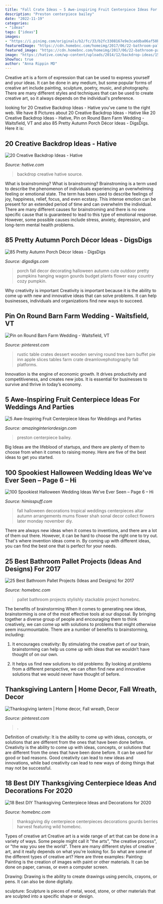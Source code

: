 ```yaml
---
title: "Fall Crate Ideas ~ 5 Awe-inspiring Fruit Centerpiece Ideas For Weddings And Parties"
description: "Preston centerpiece bailey"
date: "2022-11-19"
categories:
- "ideas"
tags: ["ideas"]
images:
- "https://i.pinimg.com/originals/b2/fc/33/b2fc3308167e9e3caddba06af50b2059.jpg"
featuredImage: "https://cdn.homebnc.com/homeimg/2017/06/22-bathroom-pallet-projects-ideas-homebnc.jpg"
featured_image: "https://cdn.homebnc.com/homeimg/2017/06/22-bathroom-pallet-projects-ideas-homebnc.jpg"
image: "https://hative.com/wp-content/uploads/2014/12/backdrop-ideas/15-creative-backdrop-ideas.jpg"
ShowToc: true
author: "Anna Rippin MD"
---
```



Creative art is a form of expression that can be used to express yourself and your ideas. It can be done in any medium, but some popular forms of creative art include painting, sculpture, poetry, music, and photography. There are many different styles and techniques that can be used to create creative art, so it always depends on the individual's preference.

	

		
looking for 20 Creative Backdrop Ideas - Hative you've came to the right web. We have 8 Pictures about 20 Creative Backdrop Ideas - Hative like 20 Creative Backdrop Ideas - Hative, Pin on Round Barn Farm Wedding - Waitsfield, VT and also 85 Pretty Autumn Porch Décor Ideas - DigsDigs. Here it is:
		
    
## 20 Creative Backdrop Ideas - Hative

<img loading=lazy src="https://hative.com/wp-content/uploads/2014/12/backdrop-ideas/15-creative-backdrop-ideas.jpg" onerror="this.onerror=null;this.src='https://tse4.mm.bing.net/th?id=OIP.jwmRt-z7T6XjPxgeV9cKIgHaLH&amp;pid=15.1';" alt="20 Creative Backdrop Ideas - Hative">

_Source: hative.com_

>backdrop creative hative source. 

	

What is brainstroming?
What is brainstroming? Brainstroming is a term used to describe the phenomenon of individuals experiencing an overwhelming feeling or emotional state. The term has been used to describe feelings of joy, happiness, relief, focus, and even ecstasy. This intense emotion can be present for an extended period of time and can overwhelm the individual. There are many different causes for brainstroming and there is no one specific cause that is guaranteed to lead to this type of emotional response. However, some possible causes include stress, anxiety, depression, and long-term mental health problems.

    
## 85 Pretty Autumn Porch Décor Ideas - DigsDigs

<img loading=lazy src="https://www.digsdigs.com/photos/2013/08/60-pretty-autumn-porch-decor-ideas-10.jpg" onerror="this.onerror=null;this.src='https://tse4.mm.bing.net/th?id=OIP.DHQrrcld9npB4TRZJSCBUwHaKW&amp;pid=15.1';" alt="85 Pretty Autumn Porch Décor Ideas - DigsDigs">

_Source: digsdigs.com_

>porch fall decor decorating halloween autumn cute outdoor pretty pumpkins hanging wagon gourds budget plants flower easy country cozy pumpkin. 

	

Why creativity is important
Creativity is important because it is the ability to come up with new and innovative ideas that can solve problems. It can help businesses, individuals and organizations find new ways to succeed.

    
## Pin On Round Barn Farm Wedding - Waitsfield, VT

<img loading=lazy src="https://i.pinimg.com/originals/fe/17/dc/fe17dc6fc78f5e62e63daf1405fd98d6.jpg" onerror="this.onerror=null;this.src='https://tse3.mm.bing.net/th?id=OIP.UqOUYV_kBbCrjkH-WGrwzgHaE7&amp;pid=15.1';" alt="Pin on Round Barn Farm Wedding - Waitsfield, VT">

_Source: pinterest.com_

>rustic table crates dessert wooden serving round tree barn buffet pie inn apple slices tables farm crate dreamlovephotography fall platforms. 

	

Innovation is the engine of economic growth. It drives productivity and competitiveness, and creates new jobs. It is essential for businesses to survive and thrive in today’s economy.

    
## 5 Awe-Inspiring Fruit Centerpiece Ideas For Weddings And Parties

<img loading=lazy src="https://www.amazinginteriordesign.com/wp-content/uploads/2014/04/242.jpg" onerror="this.onerror=null;this.src='https://tse1.mm.bing.net/th?id=OIP.3yvqYPxjR7tf72mP1Bd3yAHaI3&amp;pid=15.1';" alt="5 Awe-Inspiring Fruit Centerpiece Ideas for Weddings and Parties">

_Source: amazinginteriordesign.com_

>preston centerpiece bailey. 

	

Big Ideas are the lifeblood of startups, and there are plenty of them to choose from when it comes to raising money. Here are five of the best ideas to get you started.

    
## 100 Spookiest Halloween Wedding Ideas We’ve Ever Seen – Page 6 – Hi

<img loading=lazy src="http://www.himisspuff.com/wp-content/uploads/2016/07/Halloween-Fall-wedding-altar.jpg" onerror="this.onerror=null;this.src='https://tse1.mm.bing.net/th?id=OIP.FdfaGoZ6PdXZAuMVoUTxAgHaLH&amp;pid=15.1';" alt="100 Spookiest Halloween Wedding Ideas We’ve Ever Seen – Page 6 – Hi">

_Source: himisspuff.com_

>fall halloween decorations tropical weddings centerpieces altar autumn arrangements mums flower shah sonal decor collect flowers later monday november diy. 

	

There are always new ideas when it comes to inventions, and there are a lot of them out there. However, it can be hard to choose the right one to try out. That's where invention ideas come in. By coming up with different ideas, you can find the best one that is perfect for your needs.

    
## 25 Best Bathroom Pallet Projects (Ideas And Designs) For 2017

<img loading=lazy src="https://cdn.homebnc.com/homeimg/2017/06/22-bathroom-pallet-projects-ideas-homebnc.jpg" onerror="this.onerror=null;this.src='https://tse3.mm.bing.net/th?id=OIP.iTmIuFROeL_g1MJ0gdKcKQHaLd&amp;pid=15.1';" alt="25 Best Bathroom Pallet Projects (Ideas and Designs) for 2017">

_Source: homebnc.com_

>pallet bathroom projects stylishly stackable project homebnc. 

	

The benefits of brainstorming
When it comes to generating new ideas, brainstorming is one of the most effective tools at our disposal. By bringing together a diverse group of people and encouraging them to think creatively, we can come up with solutions to problems that might otherwise seem insurmountable.
There are a number of benefits to brainstorming, including:

1. It encourages creativity: By stimulating the creative part of our brain, brainstorming can help us come up with ideas that we wouldn’t have thought of on our own.

2. It helps us find new solutions to old problems: By looking at problems from a different perspective, we can often find new and innovative solutions that we would never have thought of before.


    
## Thanksgiving Lantern | Home Decor, Fall Wreath, Decor

<img loading=lazy src="https://i.pinimg.com/originals/b2/fc/33/b2fc3308167e9e3caddba06af50b2059.jpg" onerror="this.onerror=null;this.src='https://tse3.mm.bing.net/th?id=OIP.RPNmfwCdJgcopbnVeUhZHwHaJ4&amp;pid=15.1';" alt="Thanksgiving lantern | Home decor, Fall wreath, Decor">

_Source: pinterest.com_

>. 

	

Definition of creativity: It is the ability to come up with ideas, concepts, or solutions that are different from the ones that have been done before.
Creativity is the ability to come up with ideas, concepts, or solutions that are different from the ones that have been done before. It can be used for good or bad reasons. Good creativity can lead to new ideas and innovations, while bad creativity can lead to new ways of doing things that may not be successful.

    
## 18 Best DIY Thanksgiving Centerpiece Ideas And Decorations For 2020

<img loading=lazy src="https://homebnc.com/homeimg/2016/10/09-diy-thanksgiving-centerpieces-ideas-homebnc.jpg" onerror="this.onerror=null;this.src='https://tse1.mm.bing.net/th?id=OIP.xluRF6ZGFmZcVyg36PYwUgHaLH&amp;pid=15.1';" alt="18 Best DIY Thanksgiving Centerpiece Ideas and Decorations for 2020">

_Source: homebnc.com_

>thanksgiving diy centerpiece centerpieces decorations gourds berries harvest featuring wild homebnc. 

	

Types of creative art
Creative art is a wide range of art that can be done in a variety of ways. Some people might call it "the arts", "the creative process", or "the way you see the world". There are many different styles of creative art, and it really depends on what you're looking for. So what are some of the different types of creative art? Here are three examples: 
Painting: Painting is the creation of images with paint or other materials. It can be done on paper, canvas, or even a computer screen.

Drawing: Drawing is the ability to create drawings using pencils, crayons, or pens. It can also be done digitally.

 sculpture: Sculpture is pieces of metal, wood, stone, or other materials that are sculpted into a specific shape or design.

